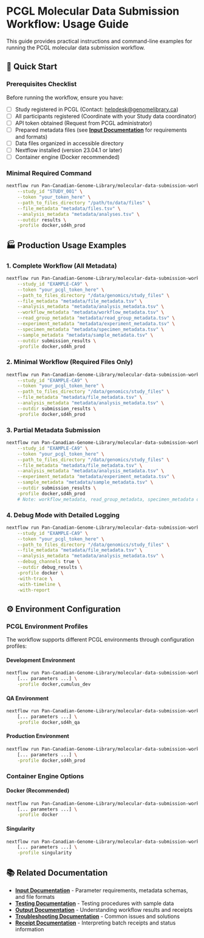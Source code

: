 # PCGL Molecular Data Submission Workflow: Usage Guide

This guide provides practical instructions and command-line examples for running the PCGL molecular data submission workflow.

## 🚀 Quick Start

### **Prerequisites Checklist**
Before running the workflow, ensure you have:
- [ ] Study registered in PCGL (Contact: helpdesk@genomelibrary.ca)
- [ ] All participants registered (Coordinate with your Study data coordinator)
- [ ] API token obtained (Request from PCGL administrator)
- [ ] Prepared metadata files (see **[Input Documentation](Input.md)** for requirements and formats)
- [ ] Data files organized in accessible directory
- [ ] Nextflow installed (version 23.04.1 or later)
- [ ] Container engine (Docker recommended)

### **Minimal Required Command**
```bash
nextflow run Pan-Canadian-Genome-Library/molecular-data-submission-workflow \
    --study_id "STUDY_001" \
    --token "your_token_here" \
    --path_to_files_directory "/path/to/data/files" \
    --file_metadata "metadata/files.tsv" \
    --analysis_metadata "metadata/analyses.tsv" \
    --outdir results \
    -profile docker,sd4h_prod
```

## 🏭 Production Usage Examples

### **1. Complete Workflow (All Metadata)**
```bash
nextflow run Pan-Canadian-Genome-Library/molecular-data-submission-workflow \
    --study_id "EXAMPLE-CA9" \
    --token "your_pcgl_token_here" \
    --path_to_files_directory "/data/genomics/study_files" \
    --file_metadata "metadata/file_metadata.tsv" \
    --analysis_metadata "metadata/analysis_metadata.tsv" \
    --workflow_metadata "metadata/workflow_metadata.tsv" \
    --read_group_metadata "metadata/read_group_metadata.tsv" \
    --experiment_metadata "metadata/experiment_metadata.tsv" \
    --specimen_metadata "metadata/specimen_metadata.tsv" \
    --sample_metadata "metadata/sample_metadata.tsv" \
    --outdir submission_results \
    -profile docker,sd4h_prod
```

### **2. Minimal Workflow (Required Files Only)**
```bash
nextflow run Pan-Canadian-Genome-Library/molecular-data-submission-workflow \
    --study_id "EXAMPLE-CA9" \
    --token "your_pcgl_token_here" \
    --path_to_files_directory "/data/genomics/study_files" \
    --file_metadata "metadata/file_metadata.tsv" \
    --analysis_metadata "metadata/analysis_metadata.tsv" \
    --outdir submission_results \
    -profile docker,sd4h_prod
```

### **3. Partial Metadata Submission**
```bash
nextflow run Pan-Canadian-Genome-Library/molecular-data-submission-workflow \
    --study_id "EXAMPLE-CA9" \
    --token "your_pcgl_token_here" \
    --path_to_files_directory "/data/genomics/study_files" \
    --file_metadata "metadata/file_metadata.tsv" \
    --analysis_metadata "metadata/analysis_metadata.tsv" \
    --experiment_metadata "metadata/experiment_metadata.tsv" \
    --sample_metadata "metadata/sample_metadata.tsv" \
    --outdir submission_results \
    -profile docker,sd4h_prod
    # Note: workflow_metadata, read_group_metadata, specimen_metadata omitted
```

### **4. Debug Mode with Detailed Logging**
```bash
nextflow run Pan-Canadian-Genome-Library/molecular-data-submission-workflow \
    --study_id "EXAMPLE-CA9" \
    --token "your_pcgl_token_here" \
    --path_to_files_directory "/data/genomics/study_files" \
    --file_metadata "metadata/file_metadata.tsv" \
    --analysis_metadata "metadata/analysis_metadata.tsv" \
    --debug_channels true \
    --outdir debug_results \
    -profile docker \
    -with-trace \
    -with-timeline \
    -with-report
```

## ⚙️ Environment Configuration

### **PCGL Environment Profiles**

The workflow supports different PCGL environments through configuration profiles:

#### **Development Environment**
```bash
nextflow run Pan-Canadian-Genome-Library/molecular-data-submission-workflow \
    [... parameters ...] \
    -profile docker,cumulus_dev
```

#### **QA Environment**
```bash
nextflow run Pan-Canadian-Genome-Library/molecular-data-submission-workflow \
    [... parameters ...] \
    -profile docker,sd4h_qa
```

#### **Production Environment**
```bash
nextflow run Pan-Canadian-Genome-Library/molecular-data-submission-workflow \
    [... parameters ...] \
    -profile docker,sd4h_prod
```

### **Container Engine Options**

#### **Docker (Recommended)**
```bash
nextflow run Pan-Canadian-Genome-Library/molecular-data-submission-workflow \
    [... parameters ...] \
    -profile docker
```

#### **Singularity**
```bash
nextflow run Pan-Canadian-Genome-Library/molecular-data-submission-workflow \
    [... parameters ...] \
    -profile singularity
```


## 📚 Related Documentation

- **[Input Documentation](Input.md)** - Parameter requirements, metadata schemas, and file formats
- **[Testing Documentation](testing.md)** - Testing procedures with sample data
- **[Output Documentation](output.md)** - Understanding workflow results and receipts
- **[Troubleshooting Documentation](troubleshooting.md)** - Common issues and solutions
- **[Receipt Documentation](receipt.md)** - Interpreting batch receipts and status information